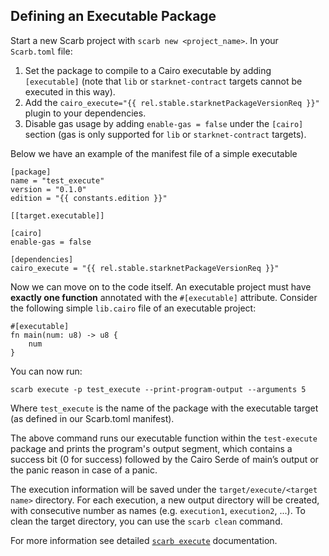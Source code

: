 <script setup>
import { data as rel } from "../../github.data";
import {data as constants} from "../../constants.data";
</script>

## Defining an Executable Package

Start a new Scarb project with `scarb new <project_name>`.
In your `Scarb.toml` file:

1. Set the package to compile to a Cairo executable by adding `[executable]` (note that `lib` or `starknet-contract` targets cannot be executed in this way).
2. Add the `cairo_execute="{{ rel.stable.starknetPackageVersionReq }}"` plugin to your dependencies.
3. Disable gas usage by adding `enable-gas = false` under the `[cairo]` section (gas is only supported for `lib` or `starknet-contract` targets).

Below we have an example of the manifest file of a simple executable

```
[package]
name = "test_execute"
version = "0.1.0"
edition = "{{ constants.edition }}"

[[target.executable]]

[cairo]
enable-gas = false

[dependencies]
cairo_execute = "{{ rel.stable.starknetPackageVersionReq }}"
```

Now we can move on to the code itself. An executable project must have **exactly one function** annotated with the `#[executable]` attribute. Consider the following simple `lib.cairo` file of an executable project:

```
#[executable]
fn main(num: u8) -> u8 {
    num
}
```

You can now run:

```
scarb execute -p test_execute --print-program-output --arguments 5
```

Where `test_execute` is the name of the package with the executable target (as defined in our Scarb.toml manifest).

The above command runs our executable function within the `test-execute` package and prints the program's output segment, which contains a success bit (0 for success) followed by the Cairo Serde of main’s output or the panic reason in case of a panic.

The execution information will be saved under the `target/execute/<target name>` directory.
For each execution, a new output directory will be created, with consecutive number as names (e.g. `execution1`, `execution2`, ...).
To clean the target directory, you can use the `scarb clean` command.

For more information see detailed [`scarb execute`](../extensions/execute.md) documentation.
